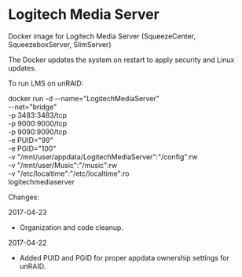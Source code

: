 # Logitech Media Server

Docker image for Logitech Media Server (SqueezeCenter, SqueezeboxServer, SlimServer)

The Docker updates the system on restart to apply security and Linux updates.

To run LMS on unRAID:

docker run -d --name="LogitechMediaServer" \
--net="bridge" \
-p 3483:3483/tcp \
-p 9000:9000/tcp \
-p 9090:9090/tcp \
-e PUID="99" \
-e PGID="100" \
-v "/mnt/user/appdata/LogitechMediaServer":"/config":rw \
-v "/mnt/user/Music":"/music":rw \
-v "/etc/localtime":"/etc/localtime":ro \
logitechmediaserver

Changes:

2017-04-23
- Organization and code cleanup.

2017-04-22
- Added PUID and PGID for proper appdata ownership settings for unRAID.
